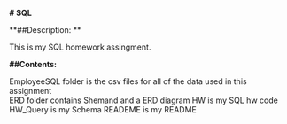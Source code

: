 **# SQL**




**##Description: **




This is my SQL homework assingment.




**##Contents:**

EmployeeSQL folder is the csv files for all of the data used in this assignment  
ERD folder contains Shemand and a ERD diagram 
HW is my SQL hw code
HW_Query is my Schema
READEME is my README





